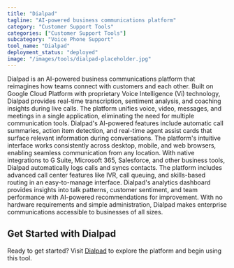 ```yaml
---
title: "Dialpad"
tagline: "AI-powered business communications platform"
category: "Customer Support Tools"
categories: ["Customer Support Tools"]
subcategory: "Voice Phone Support"
tool_name: "Dialpad"
deployment_status: "deployed"
image: "/images/tools/dialpad-placeholder.jpg"
---
```

Dialpad is an AI-powered business communications platform that reimagines how teams connect with customers and each other. Built on Google Cloud Platform with proprietary Voice Intelligence (Vi) technology, Dialpad provides real-time transcription, sentiment analysis, and coaching insights during live calls. The platform unifies voice, video, messages, and meetings in a single application, eliminating the need for multiple communication tools. Dialpad's AI-powered features include automatic call summaries, action item detection, and real-time agent assist cards that surface relevant information during conversations. The platform's intuitive interface works consistently across desktop, mobile, and web browsers, enabling seamless communication from any location. With native integrations to G Suite, Microsoft 365, Salesforce, and other business tools, Dialpad automatically logs calls and syncs contacts. The platform includes advanced call center features like IVR, call queuing, and skills-based routing in an easy-to-manage interface. Dialpad's analytics dashboard provides insights into talk patterns, customer sentiment, and team performance with AI-powered recommendations for improvement. With no hardware requirements and simple administration, Dialpad makes enterprise communications accessible to businesses of all sizes.
## Get Started with Dialpad

Ready to get started? Visit [Dialpad](https://dialpad.com) to explore the platform and begin using this tool.
